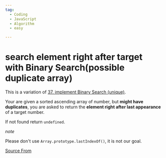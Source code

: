 ```yaml
---
tag:
  - Coding
  - JavaScript
  - Algorithm
  - easy

---
```

  
# search element right after target with Binary Search(possible duplicate array)

This is a variation of [37\. implement Binary Search (unique)](https://bigfrontend.dev/problem/implement-Binary-Search-Unique).

Your are given a sorted ascending array of number, but **might have duplicates**, you are asked to return the **element right after last appearance** of a target number.

If not found return `undefined`.

_note_

Please don't use `Array.prototype.lastIndexOf()`, it is not our goal.


[Source From](https://bigfrontend.dev/problem/search-element-right-after-target-with-Binary-Search-possible-duplicate-array)

  